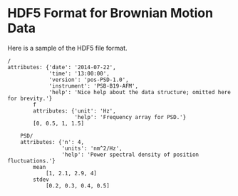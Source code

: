 HDF5 Format for Brownian Motion Data
====================================

Here is a sample of the HDF5 file format.

```
/
attributes: {'date': '2014-07-22',
             'time': '13:00:00',
             'version': 'pos-PSD-1.0',
             'instrument': 'PSB-B19-AFM',
             'help': 'Nice help about the data structure; omitted here for brevity.'}
        f
        attributes: {'unit': 'Hz',
                     'help': 'Frequency array for PSD.'}
        [0, 0.5, 1, 1.5]

    PSD/
    attributes: {'n': 4,
                 'units': 'nm^2/Hz',
                 'help': 'Power spectral density of position fluctuations.'}
        mean        
            [1, 2.1, 2.9, 4]
        stdev
            [0.2, 0.3, 0.4, 0.5]
  
``` 

